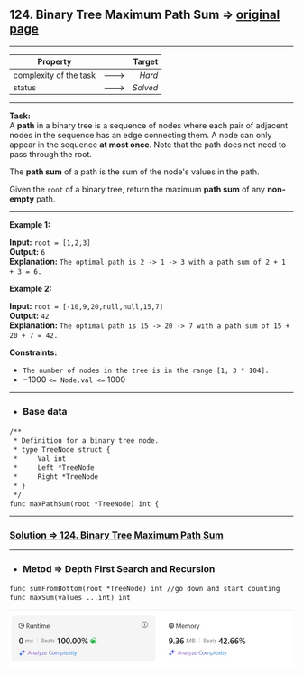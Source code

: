## 124. Binary Tree Maximum Path Sum => [original page](https://leetcode.com/problems/binary-tree-maximum-path-sum/description/ "https://leetcode.com/problems/binary-tree-maximum-path-sum/description/")

---
| Property               |      |   Target |              
|------------------------|:----:|---------:|
| complexity of the task | ---> |   _Hard_ |
| status                 | ---> | _Solved_ |

---
**Task:**  
A **path** in a binary tree is a sequence of nodes where each pair of adjacent nodes in the sequence has an edge connecting them. A node can only appear in the sequence **at most once**. Note that the path does not need to pass through the root.

The **path sum** of a path is the sum of the node's values in the path.

Given the `root` of a binary tree, return the maximum **path sum** of any **non-empty** path.

---
**Example 1:**

**Input:** `root = [1,2,3]`  
**Output:** `6`  
**Explanation:**  `The optimal path is 2 -> 1 -> 3 with a path sum of 2 + 1 + 3 = 6.`

**Example 2:**

**Input:** `root = [-10,9,20,null,null,15,7]`  
**Output:** `42`  
**Explanation:** `The optimal path is 15 -> 20 -> 7 with a path sum of 15 + 20 + 7 = 42.`

**Constraints:**
   * `The number of nodes in the tree is in the range [1, 3 * 104].`
   * $-1000$ `<= Node.val <=` $1000$

---
* ### Base data

```Golang
/**
 * Definition for a binary tree node.
 * type TreeNode struct {
 *     Val int
 *     Left *TreeNode
 *     Right *TreeNode
 * }
 */
func maxPathSum(root *TreeNode) int { 
```

---
### [Solution => 124. Binary Tree Maximum Path Sum](https://github.com/Ekvo/Leetcode-problems/blob/main/Leetcode-Problems-List/0124-Binary-Tree-Maximum-Path-Sum/binaryTreeMaximumPathSum.go "https://github.com/Ekvo/Leetcode-problems/blob/main/Leetcode-Problems-List/0124-Binary-Tree-Maximum-Path-Sum/binaryTreeMaximumPathSum.go")

---
* ### Metod => Depth First Search and Recursion
```Golang
func sumFromBottom(root *TreeNode) int //go down and start counting
func maxSum(values ...int) int 
```

![submit](https://github.com/Ekvo/Leetcode-problems/blob/main/Leetcode-Problems-Submit-Screenshots/124_Binary_Tree_Maximum_Path_Sum.jpg)
 
